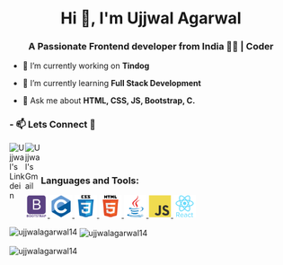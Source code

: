 <h1 align="center">Hi 👋, I'm Ujjwal Agarwal</h1>
<h3 align="center">A Passionate Frontend developer from India 👨‍💻 | Coder</h3>




- 🔭 I’m currently working on **Tindog**

- 🌱 I’m currently learning **Full Stack Development**

- 💬 Ask me about **HTML, CSS, JS, Bootstrap, C.**

<h3> - 📫 Lets Connect 🤝</h3>
<a href="https://www.linkedin.com/in/ujjwal-agarwal-8b05011b5/">
  <img align="left" alt="Ujjwal's Linkdein" width="28px" src="./svgs/linkedin.svg" />
</a>
<a href="mailto:14ujjwal32@gmail.com"><img align="left" alt="Ujjwal's Gmail" width="28px" src="./svgs/gmail.svg" /></a>
<br/>
<br/>
<h3 align="left">Languages and Tools:</h3>
<p align="left"> <a href="https://getbootstrap.com" target="_blank"> <img src="https://raw.githubusercontent.com/devicons/devicon/master/icons/bootstrap/bootstrap-plain-wordmark.svg" alt="bootstrap" width="40" height="40"/> </a> <a href="https://www.cprogramming.com/" target="_blank"> <img src="https://raw.githubusercontent.com/devicons/devicon/master/icons/c/c-original.svg" alt="c" width="40" height="40"/> </a> <a href="https://www.w3schools.com/css/" target="_blank"> <img src="https://raw.githubusercontent.com/devicons/devicon/master/icons/css3/css3-original-wordmark.svg" alt="css3" width="40" height="40"/> </a> <a href="https://www.w3.org/html/" target="_blank"> <img src="https://raw.githubusercontent.com/devicons/devicon/master/icons/html5/html5-original-wordmark.svg" alt="html5" width="40" height="40"/> </a> <a href="https://www.java.com" target="_blank"> <img src="https://raw.githubusercontent.com/devicons/devicon/master/icons/java/java-original.svg" alt="java" width="40" height="40"/> </a> <a href="https://developer.mozilla.org/en-US/docs/Web/JavaScript" target="_blank"> <img src="https://raw.githubusercontent.com/devicons/devicon/master/icons/javascript/javascript-original.svg" alt="javascript" width="40" height="40"/> </a> <a href="https://reactjs.org/" target="_blank"> <img src="https://raw.githubusercontent.com/devicons/devicon/master/icons/react/react-original-wordmark.svg" alt="react" width="40" height="40"/> </a> </p>

<p><img align="left" src="https://github-readme-stats.vercel.app/api/top-langs?username=ujjwalagarwal14&show_icons=true&locale=en&layout=compact" alt="ujjwalagarwal14" /></p>

<p>&nbsp;<img align="center" src="https://github-readme-stats.vercel.app/api?username=ujjwalagarwal14&show_icons=true&locale=en" alt="ujjwalagarwal14" /></p>

<p><img align="center" src="https://github-readme-streak-stats.herokuapp.com/?user=ujjwalagarwal14&" alt="ujjwalagarwal14" /></p>
